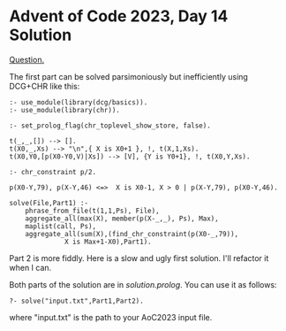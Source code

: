 # Advent of Code 2023, Day 14 Solution

[Question.](https://adventofcode.com/2023/day/14)

The first part can be solved parsimoniously but
inefficiently using DCG+CHR like this:
```
:- use_module(library(dcg/basics)).
:- use_module(library(chr)).

:- set_prolog_flag(chr_toplevel_show_store, false).

t(_,_,[]) --> [].
t(X0,_,Xs) --> "\n",{ X is X0+1 }, !, t(X,1,Xs).
t(X0,Y0,[p(X0-Y0,V)|Xs]) --> [V], {Y is Y0+1}, !, t(X0,Y,Xs).

:- chr_constraint p/2.

p(X0-Y,79), p(X-Y,46) <=>  X is X0-1, X > 0 | p(X-Y,79), p(X0-Y,46).

solve(File,Part1) :-
    phrase_from_file(t(1,1,Ps), File),
    aggregate_all(max(X), member(p(X-_,_), Ps), Max),
    maplist(call, Ps),
    aggregate_all(sum(X),(find_chr_constraint(p(X0-_,79)),
			  X is Max+1-X0),Part1).
```

Part 2 is more fiddly. Here is a slow and ugly first
solution. I'll refactor it when I can.

Both parts of the solution are in *solution.prolog*.
You can use it as follows:
```
?- solve("input.txt",Part1,Part2).
```
where "input.txt" is the path to your AoC2023 input
file.
